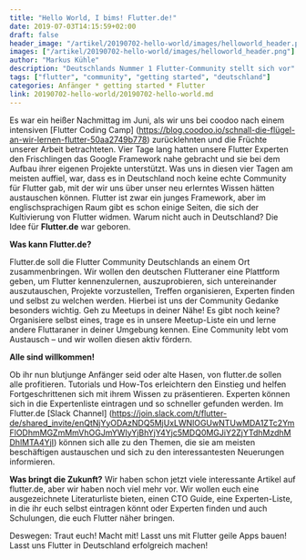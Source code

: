 ```yaml
---
title: "Hello World, I bims! Flutter.de!"
date: 2019-07-03T14:15:59+02:00
draft: false
header_image: "/artikel/20190702-hello-world/images/helloworld_header.png"
images: ["/artikel/20190702-hello-world/images/helloworld_header.png"]
author: "Markus Kühle"
description: "Deutschlands Nummer 1 Flutter-Community stellt sich vor"
tags: ["flutter", "community", "getting started", "deutschland"]
categories: Anfänger * getting started * Flutter
link: 20190702-hello-world/20190702-hello-world.md
---
```

 Es war ein heißer Nachmittag im Juni, als wir uns bei coodoo nach einem intensiven [Flutter Coding Camp] (https://blog.coodoo.io/schnall-die-flügel-an-wir-lernen-flutter-50aa2749b778) zurücklehnten und die Früchte unserer Arbeit betrachteten. Vier Tage lang hatten unsere Flutter Experten den Frischlingen das Google Framework nahe gebracht und sie bei dem Aufbau ihrer eigenen Projekte unterstützt. Was uns in diesen vier Tagen am meisten auffiel, war, dass es in Deutschland noch
 keine echte Community für Flutter gab, mit der wir uns über unser neu erlerntes Wissen hätten austauschen können. Flutter ist zwar ein junges Framework, aber im englischsprachigen Raum gibt es schon einige Seiten, die sich der Kultivierung von Flutter widmen. Warum nicht auch in Deutschland?
 Die Idee für **Flutter.de** war geboren.

 **Was kann Flutter.de?**

Flutter.de soll die Flutter Community Deutschlands an einem Ort zusammenbringen. Wir wollen den deutschen Flutteraner eine Plattform geben, um Flutter kennenzulernen, auszuprobieren, sich untereinander auszutauschen, Projekte vorzustellen, Treffen organisieren, Experten finden und selbst zu welchen werden. 
Hierbei ist uns der Community Gedanke besonders wichtig. Geh zu Meetups in deiner Nähe! Es gibt noch keine? Organisiere selbst eines, trage es in unsere Meetup-Liste ein und lerne andere Fluttaraner in deiner Umgebung kennen. Eine Community lebt vom Austausch – und wir wollen diesen aktiv fördern.

**Alle sind willkommen!**

Ob ihr nun blutjunge Anfänger seid oder alte Hasen, von flutter.de sollen alle profitieren. Tutorials und How-Tos erleichtern den Einstieg und helfen Fortgeschrittenen sich mit ihrem Wissen zu präsentieren. Experten können sich in die Expertenliste eintragen und so schneller gefunden werden. Im Flutter.de [Slack Channel] (https://join.slack.com/t/flutter-de/shared_invite/enQtNjYyODAzNDQ5MjUxLWNlOGUwNTUwMDA1ZTc2YmFlODhmMGZmMmVhOGJmYWIyYjBhYjY4Yjc5MDQ0MGJiY2ZjYTdhMzdhMDhlMTA4YjI) können sich alle zu den Themen, die sie am meisten beschäftigen austauschen und sich zu den interessantesten Neuerungen informieren.

**Was bringt die Zukunft?**
Wir haben schon jetzt viele interessante Artikel auf flutter.de, aber wir haben noch viel mehr vor. Wir wollen euch eine ausgezeichnete Literaturliste bieten, einen CTO Guide, eine Experten-Liste, in die ihr euch selbst eintragen könnt oder Experten finden und auch Schulungen, die euch Flutter näher bringen.

Deswegen: Traut euch! Macht mit! Lasst uns mit Flutter geile Apps bauen! Lasst uns Flutter in Deutschland erfolgreich machen!